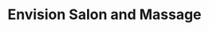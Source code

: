 ---
title: "Envision Salon and Massage"
url: /lancaster/envision-salon-and-massage/
shop: hairdresser
---